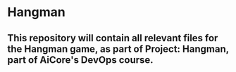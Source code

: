 # Hangman
## This repository will contain all relevant files for the Hangman game, as part of Project: Hangman, part of AiCore's DevOps course.
